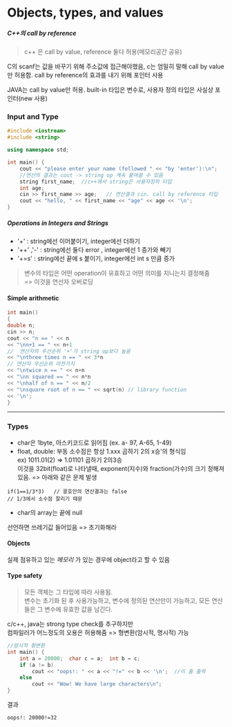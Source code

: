 # Objects, types, and values

#####  C++의 call by reference
>c++ 은 call by value, reference 둘다 허용(메모리공간 공유)

C의 scanf는 값을 바꾸기 위해 주소값에 접근해야했음, c는 엄밀히 말해 call by value만 허용함. call by reference의 효과를 내기 위해 포인터 사용

JAVA는 call by value만 허용. built-in 타입은 변수로, 사용자 정의 타입은 사실상 포인터(new 사용)
### Input and Type
~~~cpp
#include <iostream>
#include <string>

using namespace std;

int main() {
	cout << "please enter your name (followed " << "by 'enter'):\n";
	//연산의 결과는 cout -> string op 계속 붙여쓸 수 있음
	string first_name;	//c++에서 string은 사용자정의 타입
	int age;
	cin >> first_name >> age;	// 연산결과 cin. call by reference 타입
	cout << "hello, " << first_name << "age" << age << '\n';
}
~~~
##### Operations in Integers and Strings
- '+' : string에선 이어붙이기, integer에선 더하기
- '++' ,'-' : string에선 둘다 error , integer에선 1 증가와 빼기
- '+=s' : string에선 끝에 s 붙이기, integer에선 int s 만큼 증가

> 변수의 타입은 어떤 operation이 유효하고 어떤 의미를 지니는지 결정해줌 <br>
=> 이것을 연선자 오버로딩


#### Simple arithmetic
~~~cpp
int main()
{
double n;
cin >> n;
cout << "n == " << n
<< "\nn+1 == " << n+1
//  연산자의 우선순위 '+'가 string op보다 높음
<< "\nthree times n == " << 3*n
// 연산자 우선순위 마찬가지
<< "\ntwice n == " << n+n
<< "\nn squared == " << n*n
<< "\nhalf of n == " << n/2
<< "\nsquare root of n == " << sqrt(n) // library function
<< '\n';
}
~~~
***
### Types

- char은 1byte, 아스키코드로 읽어짐 (ex. a- 97, A-65, 1-49)
- float, double:
 부동 소수점은 항상 1.xxx 곱하기 2의 x승'의 형식임 <br>ex) 1011.01(2) => 1.01101 곱하기 2의3승 <br>
 이것을 32bit(float)로 나타낼때, exponent(지수)와 fraction(가수)의 크기 정해져있음. => 아래와 같은 문제 발생
 ~~~
 if(1==1/3*3)	// 괄호안의 연산결과는 false
 // 1/3에서 소수점 잘리기 때문
 ~~~
- char의 array는 끝에 null

선언하면 쓰레기값 들어있음 => 초기화해라
#### Objects
실제 점유하고 있는 *메모리* 가 있는 경우에 object라고 할 수 있음
#### Type safety
> 모든 객체는 그 타입에 따라 사용됨.
<br>변수는 초기화 된 후 사용가능하고, 변수에 정의된 연산만이 가능하고, 모든 연산들은 그 변수에 유효한 값을 남긴다.

c/c++, java는 strong type check를 추구하지만 <br>
컴파일러가 어느정도의 오용은 허용해줌 => 형변환(암시적, 명시적) 가능

~~~cpp
//암시적 형변환
int main() {  
	int a = 20000;  char c = a;  int b = c;  
	if (a != b)    
		cout << "oops!: " << a << "!=" << b << '\n';  //이 줄 출력
	else   
		cout << "Wow! We have large characters\n";
}
~~~
결과
~~~
oops!: 20000!=32
~~~
